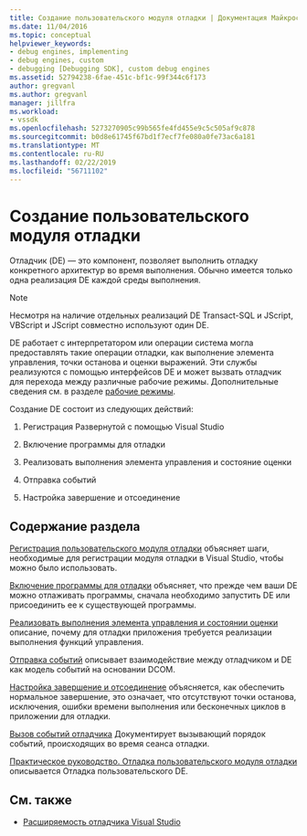 ```yaml
---
title: Создание пользовательского модуля отладки | Документация Майкрософт
ms.date: 11/04/2016
ms.topic: conceptual
helpviewer_keywords:
- debug engines, implementing
- debug engines, custom
- debugging [Debugging SDK], custom debug engines
ms.assetid: 52794238-6fae-451c-bf1c-99f344c6f173
author: gregvanl
ms.author: gregvanl
manager: jillfra
ms.workload:
- vssdk
ms.openlocfilehash: 5273270905c99b565fe4fd455e9c5c505af9c878
ms.sourcegitcommit: b0d8e61745f67bd1f7ecf7fe080a0fe73ac6a181
ms.translationtype: MT
ms.contentlocale: ru-RU
ms.lasthandoff: 02/22/2019
ms.locfileid: "56711102"
---
```

# <a name="create-a-custom-debug-engine"></a>Создание пользовательского модуля отладки
Отладчик (DE) — это компонент, позволяет выполнить отладку конкретного архитектур во время выполнения. Обычно имеется только одна реализация DE каждой среды выполнения.

> [!NOTE]
>  Несмотря на наличие отдельных реализаций DE Transact-SQL и JScript, VBScript и JScript совместно используют один DE.

 DE работает с интерпретатором или операции система могла предоставлять такие операции отладки, как выполнение элемента управления, точки останова и оценки выражений. Эти службы реализуются с помощью интерфейсов DE и может вызвать отладчик для перехода между различные рабочие режимы. Дополнительные сведения см. в разделе [рабочие режимы](../../extensibility/debugger/operational-modes.md).

 Создание DE состоит из следующих действий:

1.  Регистрация Развернутой с помощью Visual Studio

2.  Включение программы для отладки

3.  Реализовать выполнения элемента управления и состояние оценки

4.  Отправка событий

5.  Настройка завершение и отсоединение

## <a name="in-this-section"></a>Содержание раздела
 [Регистрация пользовательского модуля отладки](../../extensibility/debugger/registering-a-custom-debug-engine.md) объясняет шаги, необходимые для регистрации модуля отладки в Visual Studio, чтобы можно было использовать.

 [Включение программы для отладки](../../extensibility/debugger/enabling-a-program-to-be-debugged.md) объясняет, что прежде чем ваши DE можно отлаживать программы, сначала необходимо запустить DE или присоединить ее к существующей программы.

 [Реализовать выполнения элемента управления и состоянии оценки](../../extensibility/debugger/execution-control-and-state-evaluation.md) описание, почему для отладки приложения требуется реализации выполнения функций управления.

 [Отправка событий](../../extensibility/debugger/sending-events.md) описывает взаимодействие между отладчиком и DE как модель событий на основании DCOM.

 [Настройка завершение и отсоединение](../../extensibility/debugger/termination-and-detaching.md) объясняется, как обеспечить нормальное завершение, это означает, что отсутствуют точки останова, исключения, ошибки времени выполнения или бесконечных циклов в приложении для отладки.

 [Вызов событий отладчика](../../extensibility/debugger/calling-debugger-events.md) Документирует вызывающий порядок событий, происходящих во время сеанса отладки.

 [Практическое руководство. Отладка пользовательского модуля отладки](../../extensibility/debugger/how-to-debug-a-custom-debug-engine.md) описывается Отладка пользовательского DE.

## <a name="see-also"></a>См. также
- [Расширяемость отладчика Visual Studio](../../extensibility/debugger/visual-studio-debugger-extensibility.md)